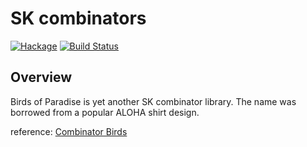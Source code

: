 # SK combinators

[![Hackage](https://img.shields.io/hackage/v/birds-of-paradise.svg)](https://hackage.haskell.org/package/birds-of-paradise) [![Build Status](https://api.travis-ci.com/cutsea110/birds-of-paradise.png?branch=master)](http://travis-ci.com/cutsea110/birds-of-paradise)

## Overview

Birds of Paradise is yet another SK combinator library.
The name was borrowed from a popular ALOHA shirt design.

reference: [Combinator Birds](http://www.angelfire.com/tx4/cus/combinator/birds.html)

